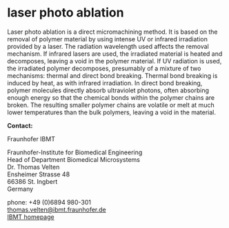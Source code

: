 # laser photo ablation

Laser photo ablation is a direct micromachining method. It is based on the removal of polymer material by using intense UV or infrared irradiation provided by a laser. The radiation wavelength used affects the removal mechanism. If infrared lasers are used, the irradiated material is heated and decomposes, leaving a void in the polymer material. If UV radiation is used, the irradiated polymer decomposes, presumably of a mixture of two mechanisms: thermal and direct bond breaking. Thermal bond breaking is induced by heat, as with infrared irradiation. In direct bond breaking, polymer molecules directly absorb ultraviolet photons, often absorbing enough energy so that the chemical bonds within the polymer chains are broken. The resulting smaller polymer chains are volatile or melt at much lower temperatures than the bulk polymers, leaving a void in the material.
<!--break-->
__Contact:__

Fraunhofer IBMT  
 
Fraunhofer-Institute for Biomedical Engineering  
Head of Department Biomedical Microsystems  
Dr. Thomas Velten  
Ensheimer Strasse 48   
66386 St. Ingbert   
Germany  

phone: +49 (0)6894 980-301   
thomas.velten@ibmt.fraunhofer.de  
[IBMT homepage](http://www.ibmt.fraunhofer.de/fhg/ibmt_en/biomedical_engineering/biomedical_microsystems/microsensors_microfluidics/index.jsp)